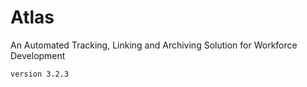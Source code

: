 # Atlas

An Automated Tracking, Linking and Archiving Solution for Workforce Development


```
version 3.2.3
```